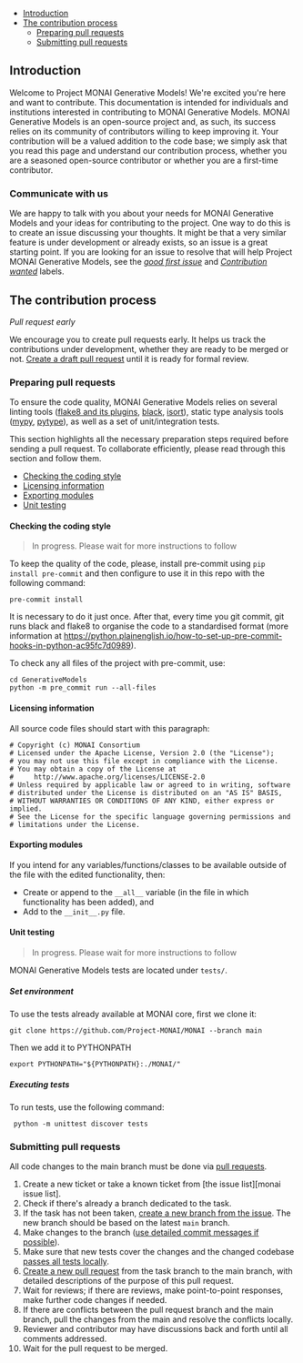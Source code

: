 - [Introduction](#introduction)
- [The contribution process](#the-contribution-process)
  * [Preparing pull requests](#preparing-pull-requests)
  * [Submitting pull requests](#submitting-pull-requests)

## Introduction


Welcome to Project MONAI Generative Models! We're excited you're here and want to contribute. This documentation is intended for individuals and institutions interested in contributing to MONAI Generative Models. MONAI Generative Models is an open-source project and, as such, its success relies on its community of contributors willing to keep improving it. Your contribution will be a valued addition to the code base; we simply ask that you read this page and understand our contribution process, whether you are a seasoned open-source contributor or whether you are a first-time contributor.

### Communicate with us

We are happy to talk with you about your needs for MONAI Generative Models and your ideas for contributing to the project. One way to do this is to create an issue discussing your thoughts. It might be that a very similar feature is under development or already exists, so an issue is a great starting point. If you are looking for an issue to resolve that will help Project MONAI Generative Models, see the [*good first issue*](https://github.com/Project-MONAI/GenerativeModels/labels/good%20first%20issue) and [*Contribution wanted*](https://github.com/Project-MONAI/GenerativeModels/labels/Contribution%20wanted) labels.

## The contribution process

_Pull request early_

We encourage you to create pull requests early. It helps us track the contributions under development, whether they are ready to be merged or not. [Create a draft pull request](https://docs.github.com/en/pull-requests/collaborating-with-pull-requests/proposing-changes-to-your-work-with-pull-requests/changing-the-stage-of-a-pull-request) until it is ready for formal review.


### Preparing pull requests
To ensure the code quality, MONAI Generative Models relies on several linting tools ([flake8 and its plugins](https://gitlab.com/pycqa/flake8), [black](https://github.com/psf/black), [isort](https://github.com/timothycrosley/isort)),
static type analysis tools ([mypy](https://github.com/python/mypy), [pytype](https://github.com/google/pytype)), as well as a set of unit/integration tests.

This section highlights all the necessary preparation steps required before sending a pull request.
To collaborate efficiently, please read through this section and follow them.

* [Checking the coding style](#checking-the-coding-style)
* [Licensing information](#licensing-information)
* [Exporting modules](#exporting-modules)
* [Unit testing](#unit-testing)

#### Checking the coding style
>In progress.  Please wait for more instructions to follow

To keep the quality of the code, please, install pre-commit using ``pip install pre-commit`` and then configure to use it in this repo with the following command:
```shell
pre-commit install
```
It is necessary to do it just once. After that, every time you git commit, git runs black and flake8 to organise the code to a standardised format (more information at https://python.plainenglish.io/how-to-set-up-pre-commit-hooks-in-python-ac95fc7d0989).

To check any all files of the project with pre-commit, use:
```
cd GenerativeModels
python -m pre_commit run --all-files
```

#### Licensing information
All source code files should start with this paragraph:

```
# Copyright (c) MONAI Consortium
# Licensed under the Apache License, Version 2.0 (the "License");
# you may not use this file except in compliance with the License.
# You may obtain a copy of the License at
#     http://www.apache.org/licenses/LICENSE-2.0
# Unless required by applicable law or agreed to in writing, software
# distributed under the License is distributed on an "AS IS" BASIS,
# WITHOUT WARRANTIES OR CONDITIONS OF ANY KIND, either express or implied.
# See the License for the specific language governing permissions and
# limitations under the License.

```

#### Exporting modules

If you intend for any variables/functions/classes to be available outside of the file with the edited functionality, then:

- Create or append to the `__all__` variable (in the file in which functionality has been added), and
- Add to the `__init__.py` file.

#### Unit testing
>In progress.  Please wait for more instructions to follow

MONAI Generative Models tests are located under `tests/`.

##### Set environment
To use the tests already available at MONAI core, first we clone it:
```shell
git clone https://github.com/Project-MONAI/MONAI --branch main
```

Then we add it to PYTHONPATH
```shell
export PYTHONPATH="${PYTHONPATH}:./MONAI/"
```

##### Executing tests
To run tests, use the following command:

```shell script
 python -m unittest discover tests
```


### Submitting pull requests
All code changes to the main branch must be done via [pull requests](https://help.github.com/en/github/collaborating-with-issues-and-pull-requests/proposing-changes-to-your-work-with-pull-requests).
1. Create a new ticket or take a known ticket from [the issue list][monai issue list].
1. Check if there's already a branch dedicated to the task.
1. If the task has not been taken, [create a new branch from the issue](https://docs.github.com/en/issues/tracking-your-work-with-issues/creating-a-branch-for-an-issue).
The new branch should be based on the latest `main` branch.
1. Make changes to the branch ([use detailed commit messages if possible](https://chris.beams.io/posts/git-commit/)).
1. Make sure that new tests cover the changes and the changed codebase [passes all tests locally](#unit-testing).
1. [Create a new pull request](https://help.github.com/en/desktop/contributing-to-projects/creating-a-pull-request) from the task branch to the main branch, with detailed descriptions of the purpose of this pull request.
1. Wait for reviews; if there are reviews, make point-to-point responses, make further code changes if needed.
1. If there are conflicts between the pull request branch and the main branch, pull the changes from the main and resolve the conflicts locally.
1. Reviewer and contributor may have discussions back and forth until all comments addressed.
1. Wait for the pull request to be merged.
